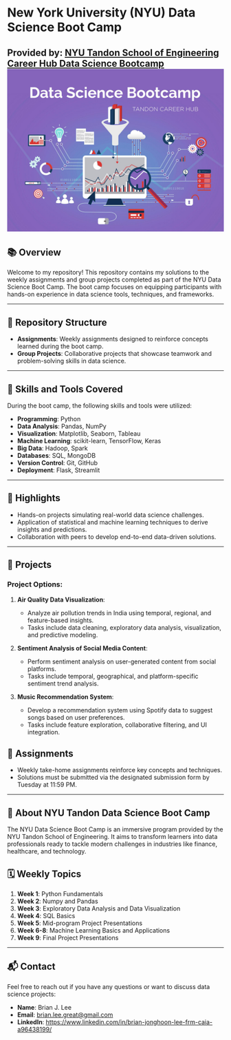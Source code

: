 # New York University (NYU) Data Science Boot Camp

**Provided by:** [NYU Tandon School of Engineering Career Hub Data Science Bootcamp](https://engineering.nyu.edu/life-tandon/tandon-career-hub/resources-students/data-science-bootcamp)
<img src="images/DataScienceBootcamp.jpg" alt="Project Overview" width="600">
---

## 📚 Overview

Welcome to my repository! This repository contains my solutions to the weekly assignments and group projects completed as part of the NYU Data Science Boot Camp. The boot camp focuses on equipping participants with hands-on experience in data science tools, techniques, and frameworks.

---

## 📂 Repository Structure

- **Assignments**: Weekly assignments designed to reinforce concepts learned during the boot camp.
- **Group Projects**: Collaborative projects that showcase teamwork and problem-solving skills in data science.

---

## 🔧 Skills and Tools Covered

During the boot camp, the following skills and tools were utilized:

- **Programming**: Python
- **Data Analysis**: Pandas, NumPy
- **Visualization**: Matplotlib, Seaborn, Tableau
- **Machine Learning**: scikit-learn, TensorFlow, Keras
- **Big Data**: Hadoop, Spark
- **Databases**: SQL, MongoDB
- **Version Control**: Git, GitHub
- **Deployment**: Flask, Streamlit

---

## 🌟 Highlights

- Hands-on projects simulating real-world data science challenges.
- Application of statistical and machine learning techniques to derive insights and predictions.
- Collaboration with peers to develop end-to-end data-driven solutions.

---

## 💼 Projects

### Project Options:
1. **Air Quality Data Visualization**:
   - Analyze air pollution trends in India using temporal, regional, and feature-based insights.
   - Tasks include data cleaning, exploratory data analysis, visualization, and predictive modeling.

2. **Sentiment Analysis of Social Media Content**:
   - Perform sentiment analysis on user-generated content from social platforms.
   - Tasks include temporal, geographical, and platform-specific sentiment trend analysis.

3. **Music Recommendation System**:
   - Develop a recommendation system using Spotify data to suggest songs based on user preferences.
   - Tasks include feature exploration, collaborative filtering, and UI integration.

## 📝 Assignments

- Weekly take-home assignments reinforce key concepts and techniques.
- Solutions must be submitted via the designated submission form by Tuesday at 11:59 PM.

---

## 📜 About NYU Tandon Data Science Boot Camp

The NYU Data Science Boot Camp is an immersive program provided by the NYU Tandon School of Engineering. It aims to transform learners into data professionals ready to tackle modern challenges in industries like finance, healthcare, and technology.

## 🗓️ Weekly Topics

1. **Week 1**: Python Fundamentals
2. **Week 2**: Numpy and Pandas
3. **Week 3**: Exploratory Data Analysis and Data Visualization
4. **Week 4**: SQL Basics
5. **Week 5**: Mid-program Project Presentations
6. **Week 6-8**: Machine Learning Basics and Applications
7. **Week 9**: Final Project Presentations
---



## 📬 Contact

Feel free to reach out if you have any questions or want to discuss data science projects:

- **Name**: Brian J. Lee
- **Email**: brian.lee.great@gmail.com
- **LinkedIn**: https://www.linkedin.com/in/brian-jonghoon-lee-frm-caia-a96438199/
